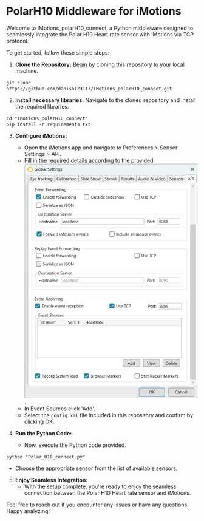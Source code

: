 # PolarH10 Middleware for iMotions

Welcome to iMotions_polarH10_connect, a Python middleware designed to seamlessly integrate the Polar H10 Heart rate sensor with iMotions via TCP protocol.

To get started, follow these simple steps:

1. **Clone the Repository:** Begin by cloning this repository to your local machine.
```console
git clone https://github.com/danish123117/iMotions_polarH10_connect.git

```  

2. **Install necessary libraries:** Navigate to the cloned repository and install the required libraries.
```console  
cd "iMotions_polarH10_connect"
pip install -r requirements.txt
```
  
3. **Configure iMotions:**
   - Open the iMotions app and navigate to Preferences > Sensor Settings > API.
   - Fill in the required details according to the provided ![screenshot](iMotions_API_sanpshot.png).
   - In Event Sources click 'Add'.
   - Select the `config.xml` file included in this repository and confirm by clicking OK.

4. **Run the Python Code:**
   - Now, execute the Python code provided.
```console
python "Polar_H10_connect.py"
```
   - Choose the appropriate sensor from the list of available sensors.

5. **Enjoy Seamless Integration:**
   - With the setup complete, you're ready to enjoy the seamless connection between the Polar H10 Heart rate sensor and iMotions.

Feel free to reach out if you encounter any issues or have any questions. Happy analyzing!



